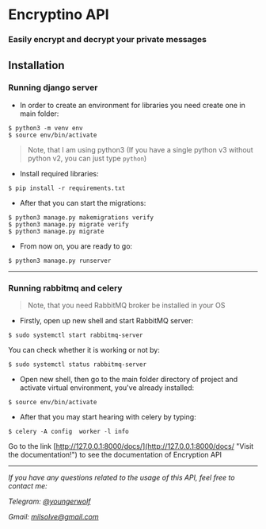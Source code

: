 # Encryptino API
### Easily encrypt and decrypt your private messages

## Installation
### Running django server

+ In order to create an environment for libraries you need create one in main folder:
```console
$ python3 -m venv env
$ source env/bin/activate
```
>Note, that I am using python3 (If you have a single python v3 without python v2, you can just type `python`)
+ Install required libraries:
```console
$ pip install -r requirements.txt
```
+ After that you can start the migrations:
```console
$ python3 manage.py makemigrations verify
$ python3 manage.py migrate verify
$ python3 manage.py migrate
```

+ From now on, you are ready to go:
```console
$ python3 manage.py runserver
```

<hr>

### Running rabbitmq and celery
>Note, that you need RabbitMQ broker be installed in your OS

+ Firstly, open up new shell and start RabbitMQ server:
```console
$ sudo systemctl start rabbitmq-server 
```
You can check whether it is working or not by:
```console
$ sudo systemctl status rabbitmq-server 
```
+ Open new shell, then go to the main folder directory of project and activate virtual environment, you've already installed:
 ```console
$ source env/bin/activate
```
+ After that you may start hearing with celery by typing:

```console
$ celery -A config  worker -l info
```
Go to the link [http://127.0.0.1:8000/docs/](http://127.0.0.1:8000/docs/ "Visit the documentation!") to see the documentation of Encryption API


<hr>

*If you have any questions related to the usage of this API, feel free to contact me:*

*Telegram: [@youngerwolf](https://t.me/youngerwolf "Contact me via telegram!")*

*Gmail: [milsolve@gmail.com](mailto:milsolve@gmail.com "Contact me via gmail!")*


